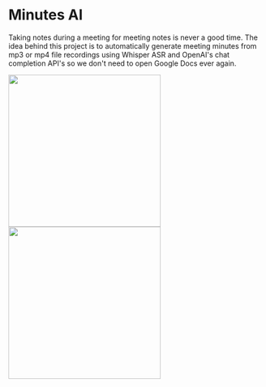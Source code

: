 # Minutes AI
Taking notes during a meeting for meeting notes is never a good time. The idea behind this project is to automatically generate meeting minutes from mp3 or mp4 file recordings using Whisper ASR and OpenAI's chat completion API's so we don't need to open Google Docs ever again.
<p float="left">
  <img src="https://github.com/John-Xu1/Minutes-AI/assets/64114630/e7aef04a-fe3b-4315-b2c8-bb006c6125a2" height="300px"/>
  <img src="https://github.com/John-Xu1/Minutes-AI/assets/64114630/0e312868-30b0-446c-9085-44330beed0fe" height="300px"/>
</p>
